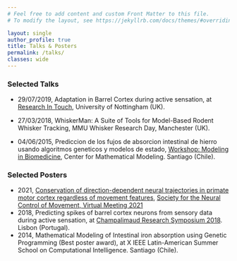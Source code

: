 ```yaml
---
# Feel free to add content and custom Front Matter to this file.
# To modify the layout, see https://jekyllrb.com/docs/themes/#overriding-theme-defaults

layout: single
author_profile: true
title: Talks & Posters
permalink: /talks/
classes: wide
---
```




### Selected Talks

 * 29/07/2019, Adaptation in Barrel Cortex during active sensation, at [Research In Touch](https://researchintouch.info/), University of Nottingham (UK).

 * 27/03/2018, WhiskerMan: A Suite of Tools for Model-Based Rodent Whisker Tracking, MMU Whisker Research Day, Manchester (UK).
 
 * 04/06/2015, Prediccion de los fujos de absorcion intestinal de hierro usando algoritmos geneticos y modelos de estado, [Workshop: Modeling in Biomedicine](http://www.cmm.uchile.cl/?p=25148), Center for Mathematical Modeling. Santiago (Chile). 


### Selected Posters

* 2021, [Conservation of direction-dependent neural trajectories in primate motor cortex regardless of movement features](https://raw.githubusercontent.com/AndreaColinsR/andreacolinsr.github.io/main/files/posters/NCM_PosterSlides.pdf), [Society for the Neural Control of Movement, Virtual Meeting 2021](https://ncm-society.org/)
* 2018, Predicting spikes of barrel cortex neurons from sensory data during active sensation, at [Champalimaud Research Symposium 2018](https://symposium.research.fchampalimaud.org/2018-2/). Lisbon (Portugal).
* 2014, Mathematical Modeling of Intestinal iron absorption using Genetic Programming (Best poster award), at X IEEE Latin-American Summer School on Computational Intelligence. Santiago (Chile). 

